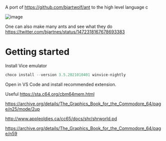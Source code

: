 A port of https://github.com/bjartwolf/ant to the high level language c

![image](https://user-images.githubusercontent.com/1174441/146655172-65d4ebde-5f03-42ce-a50f-05d732cf0393.png)


One can also make many ants and see what they do https://twitter.com/bjartnes/status/1472318167678693383

# Getting started

Install Vice emulator
```powershell
choco install --version 3.5.2021010401 winvice-nightly
```

Open in VS Code and install recommended extension.

Useful https://sta.c64.org/cbm64mem.html

https://archive.org/details/The_Graphics_Book_for_the_Commodore_64/page/n25/mode/2up

http://www.appleoldies.ca/cc65/docs/shr/shrworld.pd

https://archive.org/details/The_Graphics_Book_for_the_Commodore_64/page/n59

